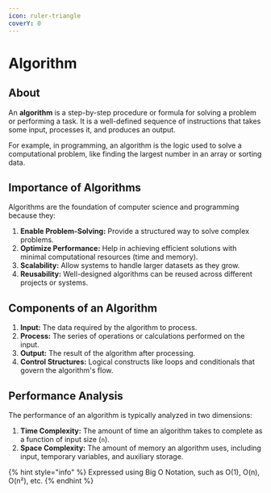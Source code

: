 ```yaml
---
icon: ruler-triangle
coverY: 0
---
```


# Algorithm

## About

An **algorithm** is a step-by-step procedure or formula for solving a problem or performing a task. It is a well-defined sequence of instructions that takes some input, processes it, and produces an output.

For example, in programming, an algorithm is the logic used to solve a computational problem, like finding the largest number in an array or sorting data.

## **Importance of Algorithms**

Algorithms are the foundation of computer science and programming because they:

1. **Enable Problem-Solving:** Provide a structured way to solve complex problems.
2. **Optimize Performance:** Help in achieving efficient solutions with minimal computational resources (time and memory).
3. **Scalability:** Allow systems to handle larger datasets as they grow.
4. **Reusability:** Well-designed algorithms can be reused across different projects or systems.

## **Components of an Algorithm**

1. **Input:** The data required by the algorithm to process.
2. **Process:** The series of operations or calculations performed on the input.
3. **Output:** The result of the algorithm after processing.
4. **Control Structures:** Logical constructs like loops and conditionals that govern the algorithm's flow.

## **Performance Analysis**

The performance of an algorithm is typically analyzed in two dimensions:

1. **Time Complexity:** The amount of time an algorithm takes to complete as a function of input size (`n`).
2. **Space Complexity:** The amount of memory an algorithm uses, including input, temporary variables, and auxiliary storage.

{% hint style="info" %}
Expressed using Big O Notation, such as O(1), O(n), O(n²), etc.
{% endhint %}

